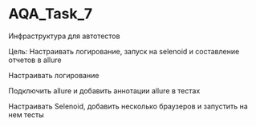 # AQA_Task_7

Инфраструктура для автотестов

Цель:
Настраивать логирование, запуск на selenoid и составление отчетов в allure

Настраивать логирование

Подключить allure и добавить аннотации allure в тестах

Настраивать Selenoid, добавить несколько браузеров и запустить на нем тесты
